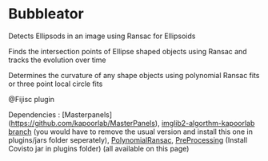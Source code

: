# Bubbleator
Detects Ellipsods in an image using Ransac for Ellipsoids

Finds the intersection points of Ellipse shaped objects using Ransac and tracks the evolution over time

Determines the curvature of any shape objects using polynomial Ransac fits or three point local circle fits

@Fijisc plugin

Dependencies : [Masterpanels] (https://github.com/kapoorlab/MasterPanels), [imglib2-algorthm-kapoorlab branch](https://github.com/kapoorlab/imglib2-algorithm) (you would have to remove the usual version and install this one in plugins/jars folder seperately), [PolynomialRansac](https://github.com/kapoorlab/PolynomialRansac), [PreProcessing](https://github.com/kapoorlab/PreProcessingSuite) (Install Covisto jar in plugins folder)  (all available on this page)
